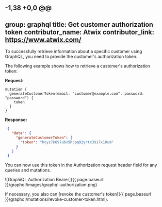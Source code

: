 -1,38 +0,0 @@
---
group: graphql
title: Get customer authorization token
contributor_name: Atwix
contributor_link: https://www.atwix.com/
---

To successfully retrieve information about a specific customer using GraphQL, you need to provide the customer's authorization token.

The following example shows how to retrieve a customer's authorization token:

**Request:**

```text
mutation {
  generateCustomerToken(email: "customer@example.com", password: "password") {
    token
  }
}
```

**Response:**

```json
 {
   "data": {
     "generateCustomerToken": {
       "token": "hoyz7k697ubv5hcpq92yrtx39i7x10um"
     }
   }
 }
```

You can now use this token in the Authorization request header field for any queries and mutations.

![GraphiQL Authorization Bearer]({{ page.baseurl }}/graphql/images/graphql-authorization.png)

If necessary, you also can [revoke the customer's token]({{ page.baseurl }}/graphql/mutations/revoke-customer-token.html).
